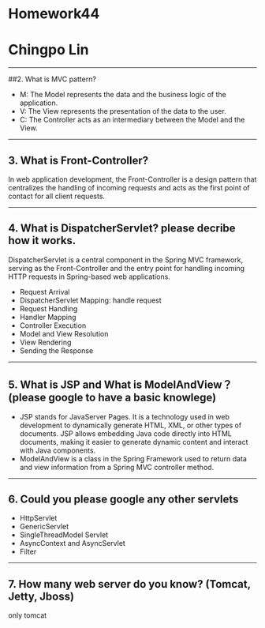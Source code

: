 
# Homework44
# Chingpo Lin

----

##2. What is MVC pattern?

- M: The Model represents the data and the business logic of the application.
- V: The View represents the presentation of the data to the user.
- C: The Controller acts as an intermediary between the Model and the View.

---

## 3. What is Front-Controller?

In web application development, the Front-Controller is a design pattern that centralizes the handling of incoming requests and acts as the first point of contact for all client requests.

---

## 4. What is DispatcherServlet? please decribe how it works.

DispatcherServlet is a central component in the Spring MVC framework, serving as the Front-Controller and the entry point for handling incoming HTTP requests in Spring-based web applications.

- Request Arrival
- DispatcherServlet Mapping: handle request 
- Request Handling
- Handler Mapping
- Controller Execution
- Model and View Resolution
- View Rendering
- Sending the Response

---

## 5. What is JSP and What is ModelAndView？(please google to have a basic knowlege)

- JSP stands for JavaServer Pages. It is a technology used in web development to dynamically generate HTML, XML, or other types of documents. JSP allows embedding Java code directly into HTML documents, making it easier to generate dynamic content and interact with Java components. 
- ModelAndView is a class in the Spring Framework used to return data and view information from a Spring MVC controller method.

---

## 6. Could you please google any other servlets

- HttpServlet
- GenericServlet
- SingleThreadModel Servlet
- AsyncContext and AsyncServlet
- Filter

---

## 7. How many web server do you know? (Tomcat, Jetty, Jboss)

only tomcat